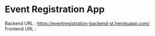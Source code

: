 # Event Registration App
 
Backend URL : https://eventregistration-backend-st.herokuapp.com/
Frontend URL : 

